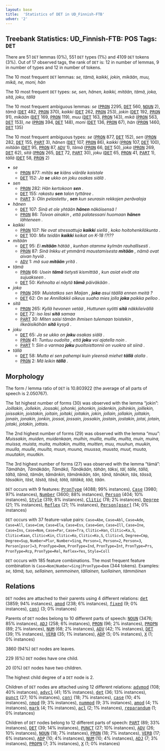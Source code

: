 ```yaml
---
layout: base
title:  'Statistics of DET in UD_Finnish-FTB'
udver: '2'
---
```


## Treebank Statistics: UD_Finnish-FTB: POS Tags: `DET`

There are 51 `DET` lemmas (0%), 551 `DET` types (1%) and 4109 `DET` tokens (3%).
Out of 17 observed tags, the rank of `DET` is: 12 in number of lemmas, 9 in number of types and 12 in number of tokens.

The 10 most frequent `DET` lemmas: <em>se, tämä, kaikki, jokin, mikään, muu, mikä, ne, moni, hän</em>

The 10 most frequent `DET` types:  <em>se, sen, hänen, kaikki, mitään, tämä, joka, sitä, joku, tällä</em>

The 10 most frequent ambiguous lemmas: <em>se</em> (<tt><a href="fi_ftb-pos-PRON.html">PRON</a></tt> 2295, <tt><a href="fi_ftb-pos-DET.html">DET</a></tt> 560, <tt><a href="fi_ftb-pos-NOUN.html">NOUN</a></tt> 2), <em>tämä</em> (<tt><a href="fi_ftb-pos-DET.html">DET</a></tt> 482, <tt><a href="fi_ftb-pos-PRON.html">PRON</a></tt> 370), <em>kaikki</em> (<tt><a href="fi_ftb-pos-DET.html">DET</a></tt> 262, <tt><a href="fi_ftb-pos-PRON.html">PRON</a></tt> 253), <em>jokin</em> (<tt><a href="fi_ftb-pos-DET.html">DET</a></tt> 192, <tt><a href="fi_ftb-pos-PRON.html">PRON</a></tt> 91), <em>mikään</em> (<tt><a href="fi_ftb-pos-DET.html">DET</a></tt> 169, <tt><a href="fi_ftb-pos-PRON.html">PRON</a></tt> 119), <em>muu</em> (<tt><a href="fi_ftb-pos-DET.html">DET</a></tt> 163, <tt><a href="fi_ftb-pos-PRON.html">PRON</a></tt> 143), <em>mikä</em> (<tt><a href="fi_ftb-pos-PRON.html">PRON</a></tt> 563, <tt><a href="fi_ftb-pos-DET.html">DET</a></tt> 153), <em>ne</em> (<tt><a href="fi_ftb-pos-PRON.html">PRON</a></tt> 394, <tt><a href="fi_ftb-pos-DET.html">DET</a></tt> 148), <em>moni</em> (<tt><a href="fi_ftb-pos-DET.html">DET</a></tt> 136, <tt><a href="fi_ftb-pos-PRON.html">PRON</a></tt> 67), <em>hän</em> (<tt><a href="fi_ftb-pos-PRON.html">PRON</a></tt> 1460, <tt><a href="fi_ftb-pos-DET.html">DET</a></tt> 135)

The 10 most frequent ambiguous types:  <em>se</em> (<tt><a href="fi_ftb-pos-PRON.html">PRON</a></tt> 877, <tt><a href="fi_ftb-pos-DET.html">DET</a></tt> 152), <em>sen</em> (<tt><a href="fi_ftb-pos-PRON.html">PRON</a></tt> 282, <tt><a href="fi_ftb-pos-DET.html">DET</a></tt> 155, <tt><a href="fi_ftb-pos-PART.html">PART</a></tt> 3), <em>hänen</em> (<tt><a href="fi_ftb-pos-DET.html">DET</a></tt> 107, <tt><a href="fi_ftb-pos-PRON.html">PRON</a></tt> 86), <em>kaikki</em> (<tt><a href="fi_ftb-pos-PRON.html">PRON</a></tt> 107, <tt><a href="fi_ftb-pos-DET.html">DET</a></tt> 100), <em>mitään</em> (<tt><a href="fi_ftb-pos-DET.html">DET</a></tt> 95, <tt><a href="fi_ftb-pos-PRON.html">PRON</a></tt> 87, <tt><a href="fi_ftb-pos-ADV.html">ADV</a></tt> 1), <em>tämä</em> (<tt><a href="fi_ftb-pos-PRON.html">PRON</a></tt> 66, <tt><a href="fi_ftb-pos-DET.html">DET</a></tt> 50), <em>joka</em> (<tt><a href="fi_ftb-pos-PRON.html">PRON</a></tt> 269, <tt><a href="fi_ftb-pos-DET.html">DET</a></tt> 62), <em>sitä</em> (<tt><a href="fi_ftb-pos-PRON.html">PRON</a></tt> 265, <tt><a href="fi_ftb-pos-DET.html">DET</a></tt> 72, <tt><a href="fi_ftb-pos-PART.html">PART</a></tt> 30), <em>joku</em> (<tt><a href="fi_ftb-pos-DET.html">DET</a></tt> 65, <tt><a href="fi_ftb-pos-PRON.html">PRON</a></tt> 41, <tt><a href="fi_ftb-pos-PART.html">PART</a></tt> 1), <em>tällä</em> (<tt><a href="fi_ftb-pos-DET.html">DET</a></tt> 58, <tt><a href="fi_ftb-pos-PRON.html">PRON</a></tt> 2)


* <em>se</em>
  * <tt><a href="fi_ftb-pos-PRON.html">PRON</a></tt> 877: <em>mitäs <b>se</b> kiäns viäräle kaistale</em>
  * <tt><a href="fi_ftb-pos-DET.html">DET</a></tt> 152: <em>Ja <b>se</b> ukko on joku osakas siälä .</em>
* <em>sen</em>
  * <tt><a href="fi_ftb-pos-PRON.html">PRON</a></tt> 282: <em>Hän kertokoon <b>sen</b> .</em>
  * <tt><a href="fi_ftb-pos-DET.html">DET</a></tt> 155: <em>rakastu <b>sen</b> talon tyttäree .</em>
  * <tt><a href="fi_ftb-pos-PART.html">PART</a></tt> 3: <em>Olin pelastettu , <b>sen</b> kun seurasin rekkojen perävaloja</em>
* <em>hänen</em>
  * <tt><a href="fi_ftb-pos-DET.html">DET</a></tt> 107: <em>Sinä et ole yhtään <b>hänen</b> näköisensä !</em>
  * <tt><a href="fi_ftb-pos-PRON.html">PRON</a></tt> 86: <em>Toivon ainakin , että palatessani huomaan <b>hänen</b> lähteneen .</em>
* <em>kaikki</em>
  * <tt><a href="fi_ftb-pos-PRON.html">PRON</a></tt> 107: <em>Ne ovat stressattuja <b>kaikki</b> siellä , koko hoitohenkilökunta .</em>
  * <tt><a href="fi_ftb-pos-DET.html">DET</a></tt> 100: <em>Mix teidän <b>kaikki</b> keikat on K-18 !?!??</em>
* <em>mitään</em>
  * <tt><a href="fi_ftb-pos-DET.html">DET</a></tt> 95: <em>Ei <b>mitään</b> hätää , kunhan otamme kylmän rauhallisesti .</em>
  * <tt><a href="fi_ftb-pos-PRON.html">PRON</a></tt> 87: <em>Sinä Inkku et ymmärrä maustamisesta <b>mitään</b> , nämä ovat aivan hyviä .</em>
  * <tt><a href="fi_ftb-pos-ADV.html">ADV</a></tt> 1: <em>mä sua <b>mitään</b> yritä .</em>
* <em>tämä</em>
  * <tt><a href="fi_ftb-pos-PRON.html">PRON</a></tt> 66: <em>Usein <b>tämä</b> tietysti kismittää , kun asiat eivät ota sujuakseen .</em>
  * <tt><a href="fi_ftb-pos-DET.html">DET</a></tt> 50: <em>Kehnolta ei näytä <b>tämä</b> päiväkään .</em>
* <em>joka</em>
  * <tt><a href="fi_ftb-pos-PRON.html">PRON</a></tt> 269: <em>Muistatkos sen Maijan , <b>joka</b> asui täällä ennen meitä ?</em>
  * <tt><a href="fi_ftb-pos-DET.html">DET</a></tt> 62: <em>On se Annillakkii oikeus suaha mies jolla <b>joka</b> paikka pelloo .</em>
* <em>sitä</em>
  * <tt><a href="fi_ftb-pos-PRON.html">PRON</a></tt> 265: <em>Kyllä hevonen vetää , Huttunen syötti <b>sitä</b> näkkileivällä</em>
  * <tt><a href="fi_ftb-pos-DET.html">DET</a></tt> 72: <em>iso lasi <b>sitä</b> samaa</em>
  * <tt><a href="fi_ftb-pos-PART.html">PART</a></tt> 30: <em>Miten saisi tämän ihmisen tulemaan toistekin , ilkeäisiköhän <b>sitä</b> kysyä .</em>
* <em>joku</em>
  * <tt><a href="fi_ftb-pos-DET.html">DET</a></tt> 65: <em>Ja se ukko on <b>joku</b> osakas siälä .</em>
  * <tt><a href="fi_ftb-pos-PRON.html">PRON</a></tt> 41: <em>Tuntuu oudolta , että <b>joku</b> voi ajatella noin .</em>
  * <tt><a href="fi_ftb-pos-PART.html">PART</a></tt> 1: <em>Siin o varmaa <b>joku</b> puoltoisttonnii on vuokra sit siinä .</em>
* <em>tällä</em>
  * <tt><a href="fi_ftb-pos-DET.html">DET</a></tt> 58: <em>Mutta ei sen pahempi kuin yleensä miehet <b>tällä</b> alalla .</em>
  * <tt><a href="fi_ftb-pos-PRON.html">PRON</a></tt> 2: <em>Mä leikin <b>tällä</b> .</em>

## Morphology

The form / lemma ratio of `DET` is 10.803922 (the average of all parts of speech is 2.050767).

The 1st highest number of forms (30) was observed with the lemma “jokin”: <em>Joillakin, Jollekin, Jossaki, johonki, johonkin, joidenkin, joihinkin, joillekin, joissakin, joistakin, joitain, joitaki, joitakin, jokin, jollain, jollakin, joltakin, jonain, jonakin, jonkin, jossai, jossain, jossakin, jostain, jostakin, jotai, jotain, jotaki, jotakin, jottais</em>.

The 2nd highest number of forms (29) was observed with the lemma “muu”: <em>Muissakin, muiden, muidenkaan, muihin, muilla, muille, muilta, muin, muina, muissa, muista, muita, muitakin, muitta, muitten, muu, muuhun, muukin, muulla, muulle, muulta, muun, muuna, muussa, muusta, muut, muuta, muutakin, muutkin</em>.

The 3rd highest number of forms (27) was observed with the lemma “tämä”: <em>Tämähän, Tämäkään, Tämäkö, Tänäkään, tähän, täksi, täl, tälle, tällä, tältä, tämä, tämän, tämänkin, tämänkään, tän, tänä, tänäkin, täs, tässä, tässäkin, täst, tästä, täsä, tätä, tätäkä, tää, tään</em>.

`DET` occurs with 9 features: <tt><a href="fi_ftb-feat-PronType.html">PronType</a></tt> (4088; 99% instances), <tt><a href="fi_ftb-feat-Case.html">Case</a></tt> (3980; 97% instances), <tt><a href="fi_ftb-feat-Number.html">Number</a></tt> (3600; 88% instances), <tt><a href="fi_ftb-feat-Person.html">Person</a></tt> (404; 10% instances), <tt><a href="fi_ftb-feat-Style.html">Style</a></tt> (319; 8% instances), <tt><a href="fi_ftb-feat-Clitic.html">Clitic</a></tt> (78; 2% instances), <tt><a href="fi_ftb-feat-Degree.html">Degree</a></tt> (21; 1% instances), <tt><a href="fi_ftb-feat-Reflex.html">Reflex</a></tt> (21; 1% instances), <tt><a href="fi_ftb-feat-Person-psor.html">Person[psor]</a></tt> (14; 0% instances)

`DET` occurs with 37 feature-value pairs: `Case=Abe`, `Case=Abl`, `Case=Ade`, `Case=All`, `Case=Com`, `Case=Ela`, `Case=Ess`, `Case=Gen`, `Case=Ill`, `Case=Ine`, `Case=Ins`, `Case=Nom`, `Case=Par`, `Case=Tra`, `Clitic=Han`, `Clitic=Ka,S`, `Clitic=Kaan`, `Clitic=Kin`, `Clitic=Ko`, `Clitic=Ko,S`, `Clitic=S`, `Degree=Cmp`, `Degree=Sup`, `Number=Plur`, `Number=Sing`, `Person=1`, `Person=2`, `Person=3`, `Person[psor]=3`, `PronType=Dem`, `PronType=Ind`, `PronType=Int`, `PronType=Prs`, `PronType=Rcp`, `PronType=Rel`, `Reflex=Yes`, `Style=Coll`

`DET` occurs with 185 feature combinations.
The most frequent feature combination is `Case=Nom|Number=Sing|PronType=Dem` (344 tokens).
Examples: <em>se, tämä, tuo, sellainen, semmoinen, tällainen, tuollainen, tämmöinen</em>


## Relations

`DET` nodes are attached to their parents using 4 different relations: <tt><a href="fi_ftb-dep-det.html">det</a></tt> (3859; 94% instances), <tt><a href="fi_ftb-dep-amod.html">amod</a></tt> (238; 6% instances), <tt><a href="fi_ftb-dep-fixed.html">fixed</a></tt> (9; 0% instances), <tt><a href="fi_ftb-dep-conj.html">conj</a></tt> (3; 0% instances)

Parents of `DET` nodes belong to 10 different parts of speech: <tt><a href="fi_ftb-pos-NOUN.html">NOUN</a></tt> (3476; 85% instances), <tt><a href="fi_ftb-pos-ADJ.html">ADJ</a></tt> (258; 6% instances), <tt><a href="fi_ftb-pos-PRON.html">PRON</a></tt> (96; 2% instances), <tt><a href="fi_ftb-pos-PROPN.html">PROPN</a></tt> (89; 2% instances), <tt><a href="fi_ftb-pos-NUM.html">NUM</a></tt> (68; 2% instances), <tt><a href="fi_ftb-pos-ADV.html">ADV</a></tt> (42; 1% instances), <tt><a href="fi_ftb-pos-DET.html">DET</a></tt> (39; 1% instances), <tt><a href="fi_ftb-pos-VERB.html">VERB</a></tt> (35; 1% instances), <tt><a href="fi_ftb-pos-ADP.html">ADP</a></tt> (5; 0% instances), <tt><a href="fi_ftb-pos-X.html">X</a></tt> (1; 0% instances)

3860 (94%) `DET` nodes are leaves.

229 (6%) `DET` nodes have one child.

20 (0%) `DET` nodes have two children.

The highest child degree of a `DET` node is 2.

Children of `DET` nodes are attached using 12 different relations: <tt><a href="fi_ftb-dep-advmod.html">advmod</a></tt> (108; 40% instances), <tt><a href="fi_ftb-dep-advcl.html">advcl</a></tt> (41; 15% instances), <tt><a href="fi_ftb-dep-det.html">det</a></tt> (36; 13% instances), <tt><a href="fi_ftb-dep-punct.html">punct</a></tt> (27; 10% instances), <tt><a href="fi_ftb-dep-conj.html">conj</a></tt> (18; 7% instances), <tt><a href="fi_ftb-dep-case.html">case</a></tt> (10; 4% instances), <tt><a href="fi_ftb-dep-nmod.html">nmod</a></tt> (9; 3% instances), <tt><a href="fi_ftb-dep-nummod.html">nummod</a></tt> (9; 3% instances), <tt><a href="fi_ftb-dep-amod.html">amod</a></tt> (4; 1% instances), <tt><a href="fi_ftb-dep-mark.html">mark</a></tt> (4; 1% instances), <tt><a href="fi_ftb-dep-acl.html">acl</a></tt> (2; 1% instances), <tt><a href="fi_ftb-dep-reparandum.html">reparandum</a></tt> (1; 0% instances)

Children of `DET` nodes belong to 12 different parts of speech: <tt><a href="fi_ftb-pos-PART.html">PART</a></tt> (89; 33% instances), <tt><a href="fi_ftb-pos-DET.html">DET</a></tt> (39; 14% instances), <tt><a href="fi_ftb-pos-PUNCT.html">PUNCT</a></tt> (27; 10% instances), <tt><a href="fi_ftb-pos-ADV.html">ADV</a></tt> (26; 10% instances), <tt><a href="fi_ftb-pos-NOUN.html">NOUN</a></tt> (18; 7% instances), <tt><a href="fi_ftb-pos-PRON.html">PRON</a></tt> (18; 7% instances), <tt><a href="fi_ftb-pos-VERB.html">VERB</a></tt> (17; 6% instances), <tt><a href="fi_ftb-pos-ADP.html">ADP</a></tt> (10; 4% instances), <tt><a href="fi_ftb-pos-NUM.html">NUM</a></tt> (10; 4% instances), <tt><a href="fi_ftb-pos-ADJ.html">ADJ</a></tt> (7; 3% instances), <tt><a href="fi_ftb-pos-PROPN.html">PROPN</a></tt> (7; 3% instances), <tt><a href="fi_ftb-pos-X.html">X</a></tt> (1; 0% instances)

